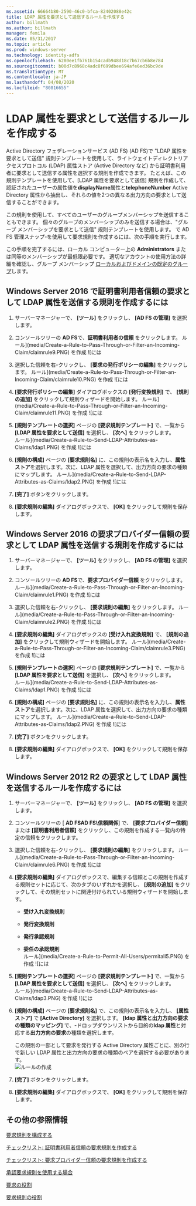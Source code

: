 ```yaml
---
ms.assetid: 66664b80-2590-46c0-bfca-82402088e42c
title: LDAP 属性を要求として送信するルールを作成する
author: billmath
ms.author: billmath
manager: femila
ms.date: 05/31/2017
ms.topic: article
ms.prod: windows-server
ms.technology: identity-adfs
ms.openlocfilehash: 6280ee1fb761b154cadb948d18c7b67cb6b8e784
ms.sourcegitcommit: b00d7c8968c4adc8f699dbee694afe6ed36bc9de
ms.translationtype: MT
ms.contentlocale: ja-JP
ms.lasthandoff: 04/08/2020
ms.locfileid: "80816655"
---
```

# <a name="create-a-rule-to-send-ldap-attributes-as-claims"></a>LDAP 属性を要求として送信するルールを作成する


Active Directory フェデレーションサービス (AD FS) \(AD FS\)で "LDAP 属性を要求として送信" 規則テンプレートを使用して、ライトウェイトディレクトリアクセスプロトコル \(LDAP\) 属性ストア (Active Directory など) から証明書利用者に要求として送信する属性を選択する規則を作成できます。 たとえば、この規則テンプレートを使用して、[LDAP 属性を要求として送信] 規則を作成して、認証されたユーザーの属性値を**displayName**属性と**telephoneNumber** Active Directory 属性から抽出し、それらの値を2つの異なる出力方向の要求として送信することができます。  
  
この規則を使用して、すべてのユーザーのグループメンバーシップを送信することもできます。 個々のグループのメンバーシップのみを送信する場合は、"グループ メンバーシップを要求として送信" 規則テンプレートを使用します。 で AD FS 管理スナップ\-を使用して要求規則を作成するには、次の手順を実行します。  
  
この手順を完了するには、ローカル コンピューター上の **Administrators** または同等のメンバーシップが最低限必要です。  適切なアカウントの使用方法の詳細を確認し、グループ メンバーシップ [ローカルおよびドメインの既定のグループ](https://go.microsoft.com/fwlink/?LinkId=83477)します。  

## <a name="to-create-a-rule-to-send-ldap-attributes-as-claims-for-a-relying-party-trust-in-windows-server-2016"></a>Windows Server 2016 で証明書利用者信頼の要求として LDAP 属性を送信する規則を作成するには 

1.  サーバーマネージャーで、 **[ツール]** をクリックし、 **[AD FS の管理]** を選択します。  
  
2.  コンソールツリーの  **AD FS**で、**証明書利用者の信頼** をクリックします。 
ルール](media/Create-a-Rule-to-Pass-Through-or-Filter-an-Incoming-Claim/claimrule9.PNG) を作成 ![には  
  
3.  選択した信頼を右\-クリックし、 **[要求の発行ポリシーの編集]** をクリックします。
ルール](media/Create-a-Rule-to-Pass-Through-or-Filter-an-Incoming-Claim/claimrule10.PNG) を作成 ![には   
  
4.  **[要求発行ポリシーの編集]** ダイアログボックスの **[発行変換規則]** で、 **[規則の追加]** をクリックして規則ウィザードを開始します。 
ルール](media/Create-a-Rule-to-Pass-Through-or-Filter-an-Incoming-Claim/claimrule11.PNG) を作成 ![には    

5.  **[規則テンプレートの選択]** ページの **[要求規則テンプレート]** で、一覧から **[LDAP 属性を要求として送信]** を選択し、 **[次へ]** をクリックします。  
ルール](media/Create-a-Rule-to-Send-LDAP-Attributes-as-Claims/ldap1.PNG) を作成 ![には    

6.  **[規則の構成]** ページの **[要求規則名]** に、この規則の表示名を入力し、**属性ストア**を選択します。次に、LDAP 属性を選択して、出力方向の要求の種類にマップします。 
ルール](media/Create-a-Rule-to-Send-LDAP-Attributes-as-Claims/ldap2.PNG) を作成 ![には    

7.  **[完了]** ボタンをクリックします。  
  
8.  **[要求規則の編集]** ダイアログボックスで、 **[OK]** をクリックして規則を保存します。
  
## <a name="to-create-a-rule-to-send-ldap-attributes-as-claims-for-a-claims-provider-trust-in-windows-server-2016"></a>Windows Server 2016 の要求プロバイダー信頼の要求として LDAP 属性を送信する規則を作成するには 
  
1.  サーバーマネージャーで、 **[ツール]** をクリックし、 **[AD FS の管理]** を選択します。  
  
2.  コンソールツリーの  **AD FS**で、**要求プロバイダー信頼** をクリックします。 
ルール](media/Create-a-Rule-to-Pass-Through-or-Filter-an-Incoming-Claim/claimrule1.PNG) を作成 ![には  
  
3.  選択した信頼を右\-クリックし、 **[要求規則の編集]** をクリックします。
ルール](media/Create-a-Rule-to-Pass-Through-or-Filter-an-Incoming-Claim/claimrule2.PNG) を作成 ![には   
  
4.  **[要求規則の編集]** ダイアログボックスの **[受け入れ変換規則]** で、 **[規則の追加]** をクリックして規則ウィザードを開始します。
ルール](media/Create-a-Rule-to-Pass-Through-or-Filter-an-Incoming-Claim/claimrule3.PNG) を作成 ![には    

5.  **[規則テンプレートの選択]** ページの **[要求規則テンプレート]** で、一覧から **[LDAP 属性を要求として送信]** を選択し、 **[次へ]** をクリックします。  
ルール](media/Create-a-Rule-to-Send-LDAP-Attributes-as-Claims/ldap1.PNG) を作成 ![には       

6.  **[規則の構成]** ページの **[要求規則名]** に、この規則の表示名を入力し、**属性ストア**を選択します。次に、LDAP 属性を選択して、出力方向の要求の種類にマップします。 
ルール](media/Create-a-Rule-to-Send-LDAP-Attributes-as-Claims/ldap2.PNG) を作成 ![には      

7.  **[完了]** ボタンをクリックします。  
  
8.  **[要求規則の編集]** ダイアログボックスで、 **[OK]** をクリックして規則を保存します。  

 
  
## <a name="to-create-a-rule-to-send-ldap-attributes-as-claims-for-windows-server-2012-r2"></a>Windows Server 2012 R2 の要求として LDAP 属性を送信するルールを作成するには  
  
1.  サーバーマネージャーで、 **[ツール]** をクリックし、 **[AD FS の管理]** を選択します。  
  
2.  コンソールツリーの [ **AD FSAD FS\\信頼関係**] で、 **[要求プロバイダー信頼]** または **[証明書利用者信頼]** をクリックし、この規則を作成する一覧内の特定の信頼をクリックします。  
  
3.  選択した信頼を右\-クリックし、 **[要求規則の編集]** をクリックします。
ルール](media/Create-a-Rule-to-Pass-Through-or-Filter-an-Incoming-Claim/claimrule6.PNG) を作成 ![には  
  
4.  **[要求規則の編集]** ダイアログボックスで、編集する信頼とこの規則を作成する規則セットに応じて、次のタブのいずれかを選択し、 **[規則の追加]** をクリックして、その規則セットに関連付けられている規則ウィザードを開始します。  
  
    -   **受け入れ変換規則**  
  
    -   **発行変換規則**  
  
    -   **発行承認規則**  
  
    -   **委任の承認規則**  
ルール](media/Create-a-Rule-to-Permit-All-Users/permitall5.PNG) を作成 ![には 
  
5.  **[規則テンプレートの選択]** ページの **[要求規則テンプレート]** で、一覧から **[LDAP 属性を要求として送信]** を選択し、 **[次へ]** をクリックします。  
ルール](media/Create-a-Rule-to-Send-LDAP-Attributes-as-Claims/ldap3.PNG) を作成 ![には  
  
6.  **[規則の構成]** ページの **[要求規則名]** で、この規則の表示名を入力し、 **[属性ストア]** で **[Active Directory]** を選択します。 **[ldap 属性と出力方向の要求の種類のマッピング]** で、\-ドロップダウンリストから目的の**ldap 属性**と対応する**出力方向の要求**の種類を選択します。  
  
    この規則の一部として要求を発行する Active Directory 属性ごとに、別の行で新しい LDAP 属性と出力方向の要求の種類のペアを選択する必要があります。  
![ルールの作成](media/Create-a-Rule-to-Send-LDAP-Attributes-as-Claims/ldap4.PNG)    
7.  **[完了]** ボタンをクリックします。  
  
8.  **[要求規則の編集]** ダイアログボックスで、 **[OK]** をクリックして規則を保存します。  

## <a name="additional-references"></a>その他の参照情報 
[要求規則を構成する](Configure-Claim-Rules.md)  
 
[チェックリスト: 証明書利用者信頼の要求規則を作成する](https://technet.microsoft.com/library/ee913578.aspx)  

[チェックリスト: 要求プロバイダー信頼の要求規則を作成する](https://technet.microsoft.com/library/ee913564.aspx)  
  
[承認要求規則を使用する場合](../../ad-fs/technical-reference/When-to-Use-an-Authorization-Claim-Rule.md)  

[要求の役割](../../ad-fs/technical-reference/The-Role-of-Claims.md)  
  
[要求規則の役割](../../ad-fs/technical-reference/The-Role-of-Claim-Rules.md)  
